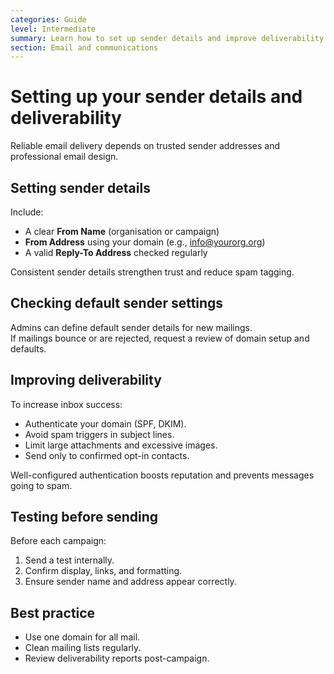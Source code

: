 ```yaml
---
categories: Guide
level: Intermediate
summary: Learn how to set up sender details and improve deliverability so your CiviMail messages reach supporters' inboxes reliably.
section: Email and communications
---
```


# Setting up your sender details and deliverability

Reliable email delivery depends on trusted sender addresses and professional email design.

## Setting sender details

Include:

- A clear **From Name** (organisation or campaign)  
- **From Address** using your domain (e.g., info@yourorg.org)  
- A valid **Reply-To Address** checked regularly  

Consistent sender details strengthen trust and reduce spam tagging.

## Checking default sender settings

Admins can define default sender details for new mailings.  
If mailings bounce or are rejected, request a review of domain setup and defaults.

## Improving deliverability

To increase inbox success:

- Authenticate your domain (SPF, DKIM).  
- Avoid spam triggers in subject lines.  
- Limit large attachments and excessive images.  
- Send only to confirmed opt-in contacts.  

Well-configured authentication boosts reputation and prevents messages going to spam.

## Testing before sending

Before each campaign:

1. Send a test internally.  
2. Confirm display, links, and formatting.  
3. Ensure sender name and address appear correctly.  

## Best practice

- Use one domain for all mail.  
- Clean mailing lists regularly.  
- Review deliverability reports post-campaign.
